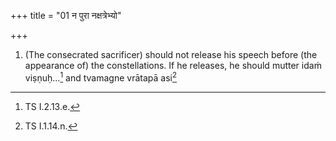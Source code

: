 +++
title = "01 न पुरा नक्षत्रेभ्यो"

+++
1. (The consecrated sacrificer) should not release his speech before (the appearance of) the constellations. If he releases, he should mutter idaṁ viṣṇuḥ...[^1] and tvamagne vrātapā asi[^2]  


[^1]: TS I.2.13.e.  

[^2]: TS I.1.14.n.  
